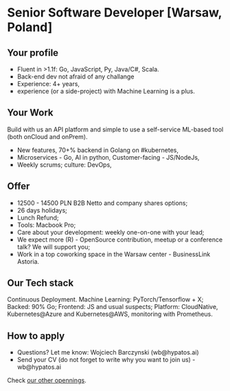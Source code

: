 # Senior Software Developer [Warsaw, Poland]

## Your profile

<ul style="list-style-type: square;">
<li>Fluent in >1.1f: Go, JavaScript, Py, Java/C#, Scala.</li>
<li>Back-end dev not afraid of any challange</li>
<li>Experience: 4+ years,</li>
<li>experience (or a side-project) with Machine Learning is a plus.</li>
</ul>

## Your Work

Build with us an API platform and simple to use a self-service ML-based tool (both onCloud and onPrem).

<ul style="list-style-type: square;">
<li>New features, 70+% backend in Golang on #kubernetes,</li>
<li>Microservices - Go, AI in python, Customer-facing - JS/NodeJs,</li>
<li>Weekly scrums; culture: DevOps,</li>
</ul>

## Offer

<ul style="list-style-type: square;">
<li>12500 - 14500 PLN B2B Netto and company shares options;</li>
<li>26 days holidays;</li>
<li>Lunch Refund;</li>
<li>Tools: Macbook Pro;</li>
<li>Care about your development: weekly one-on-one with your lead;</li>
<li>We expect more (R) - OpenSource contribution, meetup or a conference talk? We will support you;</li>
<li>Work in a top coworking space in the Warsaw center - BusinessLink Astoria.</li>
</ul>

## Our Tech stack

Continuous Deployment. Machine Learning: PyTorch/Tensorflow + X; Backed: 90% Go; Frontend: JS and usual suspects; Platform: CloudNative, Kubernetes@Azure and Kubernetes@AWS, monitoring with Prometheus.

## How to apply

<ul style="list-style-type: square;">
<li>Questions? Let me know: Wojciech Barczynski (wb@hypatos.ai)</li>
<li>Send your CV (do not forget to write why you want to join us) - wb@hypatos.ai</li>
</ul>

Check [our other opennings](README.md).
